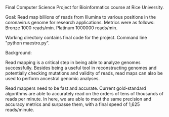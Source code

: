 
Final Computer Science Project for Bioinformatics course at Rice University.

Goal: Read map billions of reads from Illumina to various positions in the coronavirus genome for 
research applications. Metrics were as follows: Bronze 1000 reads/min. Platinum 1000000 reads/min.

Working directory contains final code for the project. Command line "python maestro.py".

Background:

Read mapping is a critical step in being able to analyze genomes successfully. Besides being a 
useful tool in reconstructing genomes and potentially checking mutations and validity of reads,
read maps can also be used to perform ancestral genomic analyses. 

Read mappers need to be fast and accurate. Current gold-standard algorithms are able to accurately
read on the orders of tens of thousands of reads per minute. In here, we are able to meet the same
precision and accuracy metrics and surpasse them, with a final speed of 1,625 reads/minute. 
